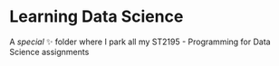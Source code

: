 # Learning Data Science
A _special_ ✨ folder where I park all my ST2195 - Programming for Data Science assignments
